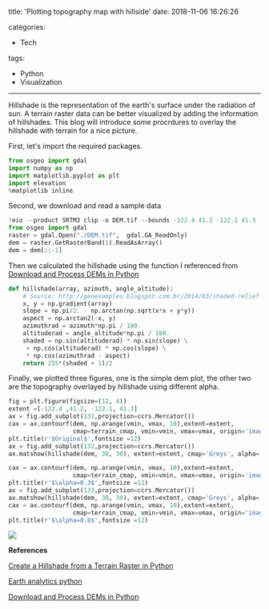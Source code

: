 title: 'Plotting topography map with hillside'
date: 2018-11-06 16:26:26

categories:

- Tech

tags:

- Python
- Visualization

------

Hillshade is the representation of the earth's surface under the radiation of sun. A terrain raster data can be better visualized by adding the information of hillshades. This blog will introduce some procrdures to overlay the hillshade with terrain for a nice picture.  

<!--more-->

First, let's import the required packages.  

```python
from osgeo import gdal 
import numpy as np 
import matplotlib.pyplot as plt 
import elevation
%matplotlib inline
```

Second, we download and read a sample data 

```python
!eio --product SRTM3 clip -o DEM.tif --bounds -122.4 41.2 -122.1 41.3
from osgeo import gdal
raster = gdal.Open("./DEM.tif",  gdal.GA_ReadOnly)
dem = raster.GetRasterBand(1).ReadAsArray()
dem = dem[::-1]

```

Then we calculated the hillshade using the function I referenced from [Download and Process DEMs in Python](http://geologyandpython.com/dem-processing.html)

```python
def hillshade(array, azimuth, angle_altitude):
    # Source: http://geoexamples.blogspot.com.br/2014/03/shaded-relief-images-using-gdal-python.html
    x, y = np.gradient(array)
    slope = np.pi/2. - np.arctan(np.sqrt(x*x + y*y))
    aspect = np.arctan2(-x, y)
    azimuthrad = azimuth*np.pi / 180.
    altituderad = angle_altitude*np.pi / 180.
    shaded = np.sin(altituderad) * np.sin(slope) \
     + np.cos(altituderad) * np.cos(slope) \
     * np.cos(azimuthrad - aspect)
    return 255*(shaded + 1)/2
```

Finally, we plotted three figures, one is the simple dem plot, the other two  are the topography overlayed by hillshade using different alpha. 

```python
fig = plt.figure(figsize=(12, 4))
extent =[-122.4 ,41.2, -122.1, 41.3]
ax = fig.add_subplot(131,projection=ccrs.Mercator())
cax = ax.contourf(dem, np.arange(vmin, vmax, 10),extent=extent, 
                  cmap=terrain_cmap, vmin=vmin, vmax=vmax, origin='image')
plt.title(r'$Original$',fontsize =12)
ax = fig.add_subplot(132,projection=ccrs.Mercator())
ax.matshow(hillshade(dem, 30, 30), extent=extent, cmap='Greys', alpha=.3, zorder=10)

cax = ax.contourf(dem, np.arange(vmin, vmax, 10),extent=extent, 
                  cmap=terrain_cmap, vmin=vmin, vmax=vmax, origin='image')
plt.title(r'$\alpha=0.3$',fontsize =12)
ax = fig.add_subplot(133,projection=ccrs.Mercator())
ax.matshow(hillshade(dem, 30, 30), extent=extent, cmap='Greys', alpha=.8, zorder=10)
cax = ax.contourf(dem, np.arange(vmin, vmax, 10),extent=extent, 
                  cmap=terrain_cmap, vmin=vmin, vmax=vmax, origin='image')
plt.title(r'$\alpha=0.8$',fontsize =12)

```

![](https://i.stack.imgur.com/4pQAH.png)

__References__

[Create a Hillshade from a Terrain Raster in Python](https://www.neonscience.org/create-hillshade-py)

[Earth analytics python](https://www.earthdatascience.org/courses/earth-analytics-python/lidar-raster-data/overlay-raster-maps/)

[Download and Process DEMs in Python](http://geologyandpython.com/dem-processing.html)

